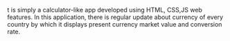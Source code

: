 t is simply a calculator-like app developed using HTML, CSS,JS web features. In this application, there is regular update about currency of every country by which it displays present currency market value and conversion rate.
